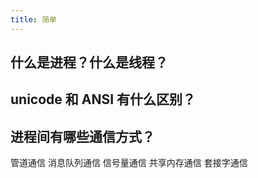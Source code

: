 ```yaml
---
title: 简单
---
```


## 什么是进程？什么是线程？

<Answer>

</Answer>

## unicode 和 ANSI 有什么区别？

<Answer>

</Answer>

## 进程间有哪些通信方式？

<Answer>

管道通信
消息队列通信
信号量通信
共享内存通信
套接字通信

</Answer>
